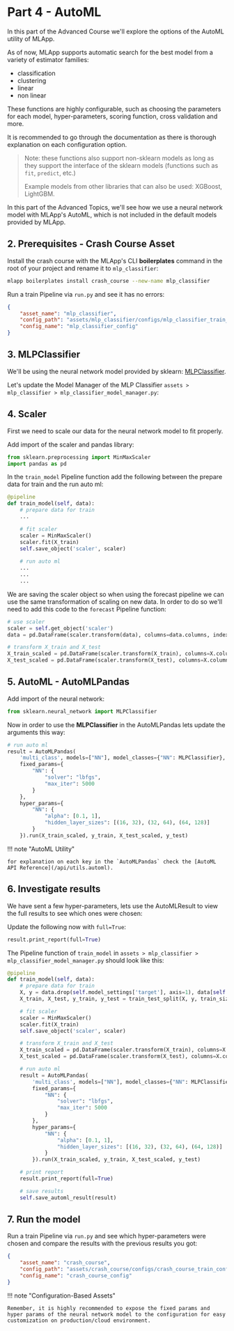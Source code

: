 # Part 4 - AutoML

In this part of the Advanced Course we'll explore the options of the AutoML utility of MLApp.

As of now, MLApp supports automatic search for the best model from a variety of estimator families:

- classification
- clustering
- linear 
- non linear

These functions are highly configurable, such as choosing the parameters for each model, hyper-parameters, scoring function, cross validation and more.

It is recommended to go through the documentation as there is thorough explanation on each configuration option.

> Note: these functions also support non-sklearn models as long as they support the interface of the sklearn models (functions such as `fit`, `predict`, etc.)
>
> Example models from other libraries that can also be used: XGBoost, LightGBM.

In this part of the Advanced Topics, we'll see how we use a neural network model with MLApp's AutoML, which is not included in the default models provided by MLApp.


## 2. Prerequisites - Crash Course Asset

Install the crash course with the MLApp's CLI **boilerplates** command in the root of your project and rename it to `mlp_classifier`:
```bash
mlapp boilerplates install crash_course --new-name mlp_classifier
```

Run a train Pipeline via `run.py` and see it has no errors:
```json
{
    "asset_name": "mlp_classifier",
    "config_path": "assets/mlp_classifier/configs/mlp_classifier_train_config.yaml",
    "config_name": "mlp_classifier_config"
}
```

## 3. MLPClassifier

We'll be using the neural network model provided by sklearn: [MLPClassifier](https://scikit-learn.org/stable/modules/generated/sklearn.neural_network.MLPClassifier.html). 

Let's update the Model Manager of the MLP Classifier `assets > mlp_classifier > mlp_classifier_model_manager.py`:

## 4. Scaler

First we need to scale our data for the neural network model to fit properly.

Add import of the scaler and pandas library:
```python
from sklearn.preprocessing import MinMaxScaler
import pandas as pd
```

In the `train_model` Pipeline function add the following between the prepare data for train and the run auto ml:
```python
@pipeline
def train_model(self, data):
    # prepare data for train
    ...

    # fit scaler
    scaler = MinMaxScaler()
    scaler.fit(X_train)
    self.save_object('scaler', scaler)
    
    # run auto ml
    ...
    ...
    ...
```

We are saving the scaler object so when using the forecast pipeline we can use the same transformation of scaling on new data. In order to do so we'll need to add this code to the `forecast` Pipeline function:

```python
# use scaler
scaler = self.get_object('scaler')
data = pd.DataFrame(scaler.transform(data), columns=data.columns, index=data.index)

# transform X_train and X_test
X_train_scaled = pd.DataFrame(scaler.transform(X_train), columns=X.columns, index=X_train.index)
X_test_scaled = pd.DataFrame(scaler.transform(X_test), columns=X.columns, index=X_test.index)
```

## 5. AutoML - AutoMLPandas

Add import of the neural network:
```python
from sklearn.neural_network import MLPClassifier
```

Now in order to use the **MLPClassifier** in the AutoMLPandas lets update the arguments this way:
```python
# run auto ml
result = AutoMLPandas(
    'multi_class', models=["NN"], model_classes={"NN": MLPClassifier},
    fixed_params={
        "NN": {
            "solver": "lbfgs",
            "max_iter": 5000
        }
    },
    hyper_params={
        "NN": {
            "alpha": [0.1, 1],
            "hidden_layer_sizes": [(16, 32), (32, 64), (64, 128)]
        }
    }).run(X_train_scaled, y_train, X_test_scaled, y_test)
```

!!! note "AutoML Utility" 
    
    for explanation on each key in the `AutoMLPandas` check the [AutoML API Reference](/api/utils.automl).
 
## 6. Investigate results

We have sent a few hyper-parameters, lets use the AutoMLResult to view the full results to see which ones were chosen: 

Update the following now with `full=True`:
```python
result.print_report(full=True)
```

The Pipeline function of `train_model` in `assets > mlp_classifier > mlp_classifier_model_manager.py` should look like this:
```python
@pipeline
def train_model(self, data):
    # prepare data for train
    X, y = data.drop(self.model_settings['target'], axis=1), data[self.model_settings['target']]
    X_train, X_test, y_train, y_test = train_test_split(X, y, train_size=self.model_settings.get('train_percent'))

    # fit scaler
    scaler = MinMaxScaler()
    scaler.fit(X_train)
    self.save_object('scaler', scaler)

    # transform X_train and X_test
    X_train_scaled = pd.DataFrame(scaler.transform(X_train), columns=X.columns, index=X_train.index)
    X_test_scaled = pd.DataFrame(scaler.transform(X_test), columns=X.columns, index=X_test.index)

    # run auto ml
    result = AutoMLPandas(
        'multi_class', models=["NN"], model_classes={"NN": MLPClassifier},
        fixed_params={
            "NN": {
                "solver": "lbfgs",
                "max_iter": 5000
            }
        },
        hyper_params={
            "NN": {
                "alpha": [0.1, 1],
                "hidden_layer_sizes": [(16, 32), (32, 64), (64, 128)]
            }
        }).run(X_train_scaled, y_train, X_test_scaled, y_test)

    # print report
    result.print_report(full=True)

    # save results
    self.save_automl_result(result)
```

## 7. Run the model
Run a train Pipeline via `run.py` and see which hyper-parameters were chosen and compare the results with the previous results you got:
```json
{
    "asset_name": "crash_course",
    "config_path": "assets/crash_course/configs/crash_course_train_config.yaml",
    "config_name": "crash_course_config"
}
```

!!! note "Configuration-Based Assets" 
    
    Remember, it is highly recommended to expose the fixed params and hyper params of the neural network model to the configuration for easy customization on production/cloud environment.

